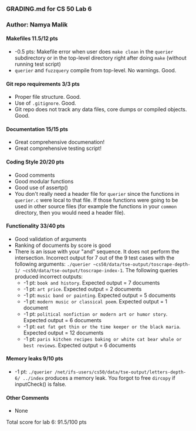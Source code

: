### GRADING.md for CS 50 Lab 6
### Author: Namya Malik

#### Makefiles 11.5/12 pts
* -0.5 pts: Makefile error when user does `make clean` in the `querier` subdirectory or in the top-level directory right after doing `make` (without running test script)
* `querier` and `fuzzquery` compile from top-level. No warnings. Good.

#### Git repo requirements 3/3 pts
* Proper file structure. Good.
* Use of `.gitignore`. Good.
* Git repo does not track any data files, core dumps or compiled objects. Good.

#### Documentation 15/15 pts
* Great comprehensive documenation!
* Great comprehensive testing script!

#### Coding Style 20/20 pts
* Good comments
* Good modular functions
* Good use of assertp()
* You don't really need a header file for `querier` since the functions in `querier.c` were local to that file. If those functions were going to be used in other source files (for example the functions in your `common` directory, then you would need a header file).

#### Functionality 33/40 pts
* Good validation of arguments
* Ranking of documents by score is good
* There is an issue with your "and" sequence. It does not perform the intersection. Incorrect output for 7 out of the 9 test cases with the following arguments: `./querier ~cs50/data/tse-output/toscrape-depth-1/ ~cs50/data/tse-output/toscrape-index-1`. The following queries produced incorrect outputs:
	* -1 pt: `book and history`. Expected output = 7 documents
	* -1 pt: `art price`. Expected output = 2 documents
	* -1 pt: `music band or painting`. Expected output = 5 documents
	* -1 pt: `modern music or classical poem`. Expected output = 1 document
	* -1 pt: `political nonfiction or modern art or humor story`. Expected output = 6 documents
	* -1 pt: `eat fat get thin or the time keeper or the black maria`. Expected output = 12 documents
	* -1 pt: `paris kitchen recipes baking or white cat bear whale or best reviews`. Expected output = 6 documents

#### Memory leaks 9/10 pts
* -1 pt: `./querier /net/ifs-users/cs50/data/tse-output/letters-depth-6/ ../index` produces a memory leak. You forgot to free `dircopy` if inputCheck() is false.

#### Other Comments
* None

Total score for lab 6: 91.5/100 pts
